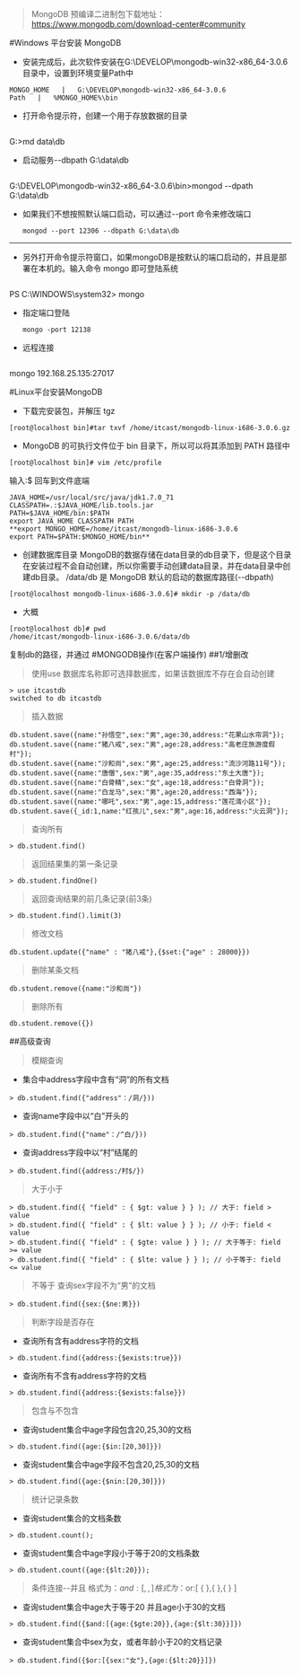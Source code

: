 > MongoDB 预编译二进制包下载地址：https://www.mongodb.com/download-center#community

#Windows 平台安装 MongoDB
- 安装完成后，此次软件安装在G:\DEVELOP\mongodb-win32-x86_64-3.0.6 目录中，设置到环境变量Path中
```table
MONGO_HOME   |   G:\DEVELOP\mongodb-win32-x86_64-3.0.6
Path   |   %MONGO_HOME%\bin
```
- 打开命令提示符，创建一个用于存放数据的目录
    ```
G:\>md data\db

- 启动服务--dbpath G:\data\db
    ````
G:\DEVELOP\mongodb-win32-x86_64-3.0.6\bin>mongod --dpath G:\data\db

- 如果我们不想按照默认端口启动，可以通过--port 命令来修改端口
    ```
    mongod --port 12306 --dbpath G:\data\db
    
-------------------
- 另外打开命令提示符窗口，如果mongoDB是按默认的端口启动的，并且是部署在本机的。输入命令 mongo 即可登陆系统 
    ````
PS C:\WINDOWS\system32> mongo

- 指定端口登陆
    ```
    mongo -port 12138
- 远程连接
    ```
mongo 192.168.25.135:27017



#Linux平台安装MongoDB
- 下载完安装包，并解压 tgz
```
[root@localhost bin]#tar txvf /home/itcast/mongodb-linux-i686-3.0.6.gz
```
- MongoDB 的可执行文件位于 bin 目录下，所以可以将其添加到 PATH 路径中
```
[root@localhost bin]# vim /etc/profile
```
输入:$ 回车到文件底端
```
JAVA_HOME=/usr/local/src/java/jdk1.7.0_71
CLASSPATH=.:$JAVA_HOME/lib.tools.jar
PATH=$JAVA_HOME/bin:$PATH
export JAVA_HOME CLASSPATH PATH
**export MONGO_HOME=/home/itcast/mongodb-linux-i686-3.0.6
export PATH=$PATH:$MONGO_HOME/bin**
```
- 创建数据库目录
    MongoDB的数据存储在data目录的db目录下，但是这个目录在安装过程不会自动创建，所以你需要手动创建data目录，并在data目录中创建db目录。
    /data/db 是 MongoDB 默认的启动的数据库路径(--dbpath)
```
[root@localhost mongodb-linux-i686-3.0.6]# mkdir -p /data/db
```
- 大概
```
[root@localhost db]# pwd
/home/itcast/mongodb-linux-i686-3.0.6/data/db
```
复制db的路径，并通过
#MONGODB操作(在客户端操作)
##1/增删改
> 使用use 数据库名称即可选择数据库，如果该数据库不存在会自动创建
```
> use itcastdb
switched to db itcastdb
```
> 插入数据
```
db.student.save({name:"孙悟空",sex:"男",age:30,address:"花果山水帘洞"});
db.student.save({name:"猪八戒",sex:"男",age:28,address:"高老庄旅游度假村"});
db.student.save({name:"沙和尚",sex:"男",age:25,address:"流沙河路11号"});
db.student.save({name:"唐僧",sex:"男",age:35,address:"东土大唐"});
db.student.save({name:"白骨精",sex:"女",age:18,address:"白骨洞"});
db.student.save({name:"白龙马",sex:"男",age:20,address:"西海"});
db.student.save({name:"哪吒",sex:"男",age:15,address:"莲花湾小区"});
db.student.save({_id:1,name:"红孩儿",sex:"男",age:16,address:"火云洞"});
```
> 查询所有
```
> db.student.find()
```
> 返回结果集的第一条记录
```
> db.student.findOne()
```
> 返回查询结果的前几条记录(前3条)
```
> db.student.find().limit(3)
```
> 修改文档
```
db.student.update({"name" : "猪八戒"},{$set:{"age" : 28000}})
```
> 删除某条文档
```
db.student.remove({name:"沙和尚"})
```
> 删除所有
```
db.student.remove({})
```
##高级查询
> 模糊查询

- 集合中address字段中含有“洞”的所有文档
```
> db.student.find({"address"：/洞/}))
```
- 查询name字段中以“白”开头的
```
> db.student.find({"name"：/^白/}))
```
- 查询address字段中以“村”结尾的
```
> db.student.find({address:/村$/})
```
> 大于小于
```
> db.student.find({ "field" : { $gt: value } } ); // 大于: field > value
> db.student.find({ "field" : { $lt: value } } ); // 小于: field < value
> db.student.find({ "field" : { $gte: value } } ); // 大于等于: field >= value
> db.student.find({ "field" : { $lte: value } } ); // 小于等于: field <= value
```
> 不等于
> 查询sex字段不为“男”的文档
```
> db.student.find({sex:{$ne:男}})
```
> 判断字段是否存在
- 查询所有含有address字符的文档
```
> db.student.find({address:{$exists:true}})
```
- 查询所有不含有address字符的文档
```
> db.student.find({address:{$exists:false}})
```
> 包含与不包含
- 查询student集合中age字段包含20,25,30的文档
```
> db.student.find({age:{$in:[20,30]}})
```
- 查询student集合中age字段不包含20,25,30的文档
```
> db.student.find({age:{$nin:[20,30]}})
```
> 统计记录条数
- 查询student集合的文档条数
```
> db.student.count();
```
- 查询student集合中age字段小于等于20的文档条数
```
> db.student.count({age:{$lt:20}});
```
> 条件连接--并且
> 格式为：$and:[ {  },{  },{   } ]
> 格式为：$or:[ {  },{  },{   } ]
- 查询student集合中age大于等于20 并且age小于30的文档
```
> db.student.find({$and:[{age:{$gte:20}},{age:{$lt:30}}]})
```
- 查询student集合中sex为女，或者年龄小于20的文档记录
```
> db.student.find({$or:[{sex:"女"},{age:{$lt:20}}]})
```
